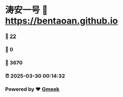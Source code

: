 # 涛安一号 :link: https://bentaoan.github.io 
### :page_facing_up: [22](https://bentaoan.github.io/tag.html) 
### :speech_balloon: 0 
### :hibiscus: 3670 
### :alarm_clock: 2025-03-30 00:14:32 
### Powered by :heart: [Gmeek](https://github.com/Meekdai/Gmeek)
